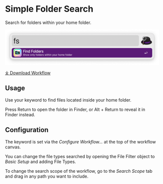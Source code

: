 # Simple Folder Search

Search for folders within your home folder.

![Simple Folder Search Workflow](/images/simple-folder-search.png)

<a href='https://github.com/alfredapp/simple-folder-search/releases/latest/download/Simple.Folder.Search.alfredworkflow'>⤓ Download Workflow</a>

## Usage

Use your keyword to find files located inside your home folder.

Press Return to open the folder in Finder, or Alt + Return to reveal it in Finder instead.

## Configuration

The keyword is set via the *Configure Workflow...* at the top of the workflow canvas.

You can change the file types searched by opening the File Filter object to *Basic Setup* and adding File Types.

To change the search scope of the workflow, go to the *Search Scope* tab and drag in any path you want to include.
